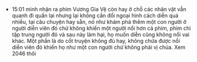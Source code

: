 - 15:01 mình nhận ra phim Vương Gia Vệ còn hay ở chỗ các nhân vật vẫn quanh đi quẩn lại nhưng lại không cần đổi ngoại hình cách diễn quá nhiều, tại câu chuyện hay sẵn, nó như khám phá thêm một con người ở người diễn viên đó chứ không khiến một người nổi hơn cả phim, phim chỉ tập trung người đó và sau này làm hại, họ muốn diễn cũng không nổi vai khác. Một phần là do cốt truyện không đủ hay, không chứa được nổi diễn viên đó khiến họ như một con người chứ không phải vị chúa. Xem 2046 thôi
